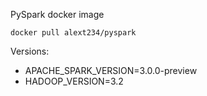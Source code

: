 PySpark docker image 


```
docker pull alext234/pyspark
```

Versions:

* APACHE_SPARK_VERSION=3.0.0-preview
* HADOOP_VERSION=3.2

